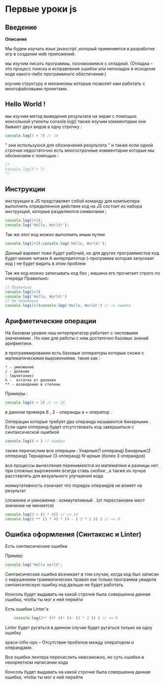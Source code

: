 # Первые уроки js

## Введение

**Описание**

Мы будем изучать язык javascript ,который применяется в разработке игр в создании web приложений.

мы изучим писать программы, познакомимся с отладкой. (Отладка – это процесс поиска и исправления ошибок или неполадок в исходном коде какого-либо программного обеспечения.)

изучим структуру и механизмы которые позволят нам работать с многофайловыми проектами.

## Hello World !

мы изучим метод выведения результата на экран с помощью консольной утилиты console.log()
также изучим комментарии они бывают двух видов в одну строчку : 
```javascript
console.log(7 + 7) // 14 
```
" они используюся для обозначения результата "
и также если одной строчки недостаточно есть многострочные комментарии которые мы обозначаем с помощью : 
```javascript
/*
console.log(7 + 7) 
*/
```

## Инструкции

инструкции в JS представляет собой команду для компьютера выполнить определенное действие 
код на JS cостоит из набора инструкций, которые разделяются символами ;

```javascript
console.log(2+3);
console.log('Hello, World!');
```
Так же этот код можно выполнить иным путем

```javascript
console.log(2+3);console.log('Hello, World!');
```
Данный вариант тоже будет рабочий, но для других программистов код будет менее читаем
А интерпритотор (-программа которая запускает код ) не будет видить в этом проблем

Так же код можно записывать код без ; машина его прочитает строго по очереди
Правильно:
```javascript
// Правильно
console.log(2+3)
console.log('Hello, World!') 
// Не правильно
console.log(2+3)console.log('Hello, World!') // => ошибка
```


## Арифметические операции

На базовом уровне наш интерпритатор работает с числовыми значениями . 
Но нам для работы с ним достаточно базовых знаний арифметики.

в программировании есть базовые опператоры которые схожи с математическими вырожениями.
такие как :
``` 
* - умножение 
/ - деление
- (вычетание)
% -  остаток от деления 
** - возведение в степень
```

Примеры :
```javascript
console.log(8 + 2) // => 10
```
в данном примере 8 , 2 - операнды
а + оператор .

Опперации которые требует два операнда называются бинарными .
Если один опперанд будет отсутствовать код завершиться с синтаксической ошибкой
```javascript
console.log(8 + ) // ошибка
```

также перечислим все операции :
Унарные(1 опперанд) Бинарные(2 опперанд) Тернарные (3 опперанд)  N-арные (более 3 операндов)

все процессы вычесления перенимаются из математики и разницы нет.
при сложных вырожениях всегда ставь скобки , а также их лучше расставлять для визуального улучшения кода

коммутативность означает что порядок операндов не влияет на результат

сложение и умножение : коммутативный . (от перестановки мест значение не меняется)

```javascript
console.log(2 + (3 * 4)) // => 14
console.log(2 ** (3 * 4) * (4 - ( 2 * 2 )) ) // => 0 
```


## Ошибка оформления (Синтаксис и Linter)

Есть синтаксические ошибки

Пример:
```javascript
console.log('Hello world';
```
Синтаксическая ошибка возникает в том случае, когда код был записан с нарушением грамматических правил 
как только программа увидела синтаксическую ошибку код дальше не будет работать

Консоль будет выдавать на какой строчке была совершенна данная ошибка, чтобы ты мог к ней перейти

Есть ошибки Linter'a

```javascript
    console.log(2** (3* 4)* (4- (2 * 2 )) ) // => 0 
```
Linter будет ругаться в данном случае будет ругаться только на одну ошибку

space-infix-ops – Отсутствие пробелов между оператором и операндами.

Все ошибки линтера перечислить невозможно, но суть ошибки в некоректном написании кода

Консоль будет выдавать на какой строчке была совершенна данная ошибка, чтобы ты мог к ней перейти




```javascript

```